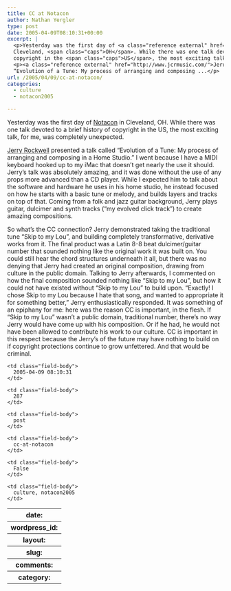 ```yaml
---
title: CC at Notacon
author: Nathan Yergler
type: post
date: 2005-04-09T08:10:31+00:00
excerpt: |
  <p>Yesterday was the first day of <a class="reference external" href="http://notacon.org">Notacon</a> in
  Cleveland, <span class="caps">OH</span>. While there was one talk devoted to a brief history of
  copyright in the <span class="caps">US</span>, the most exciting talk, for me, was completely unexpected.</p>
  <p><a class="reference external" href="http://www.jcrmusic.com/">Jerry Rockwell</a> presented a talk called
  “Evolution of a Tune: My process of arranging and composing ...</p>
url: /2005/04/09/cc-at-notacon/
categories:
  - culture
  - notacon2005

---
```

Yesterday was the first day of [Notacon][1]  in Cleveland, <span class="caps">OH</span>. While there was one talk devoted to a brief history of copyright in the <span class="caps">US</span>, the most exciting talk, for me, was completely unexpected.

[Jerry Rockwell][2]  presented a talk called “Evolution of a Tune: My process of arranging and composing in a Home Studio.” I went because I have a <span class="caps">MIDI</span> keyboard hooked up to my iMac that doesn’t get nearly the use it should. Jerry’s talk was absolutely amazing, and it was done without the use of any props more advanced than a <span class="caps">CD</span> player. While I expected him to talk about the software and hardware he uses in his home studio, he instead focused on how he starts with a basic tune or melody, and builds layers and tracks on top of that. Coming from a folk and jazz guitar background, Jerry plays guitar, dulcimer and synth tracks (“my evolved click track”) to create amazing compositions.

So what’s the <span class="caps">CC</span> connection? Jerry demonstrated taking the traditional tune “Skip to my Lou”, and building completely transformative, derivative works from it. The final product was a Latin 8-8 beat dulcimer/guitar number that sounded nothing like the original work it was built on. You could still hear the chord structures underneath it all, but there was no denying that Jerry had created an original composition, drawing from culture in the public domain. Talking to Jerry afterwards, I commented on how the final composition sounded nothing like “Skip to my Lou”, but how it could not have existed without “Skip to my Lou” to build upon. “Exactly! I chose Skip to my Lou because I hate that song, and wanted to appropriate it for something better,” Jerry enthusiastically responded. It was something of an epiphany for me: here was the reason <span class="caps">CC</span> is important, in the flesh. If “Skip to my Lou” wasn’t a public domain, traditional number, there’s no way Jerry would have come up with his composition. Or if he had, he would not have been allowed to contribute his work to our culture. <span class="caps">CC</span> is important in this respect because the Jerry’s of the future may have nothing to build on if copyright protections continue to grow unfettered. And that would be criminal.

<table class="docutils field-list" frame="void" rules="none">
  <col class="field-name" /> <col class="field-body" /> <tr class="field">
    <th class="field-name">
      date:
    </th>

    <td class="field-body">
      2005-04-09 08:10:31
    </td>
  </tr>

  <tr class="field">
    <th class="field-name">
      wordpress_id:
    </th>

    <td class="field-body">
      287
    </td>
  </tr>

  <tr class="field">
    <th class="field-name">
      layout:
    </th>

    <td class="field-body">
      post
    </td>
  </tr>

  <tr class="field">
    <th class="field-name">
      slug:
    </th>

    <td class="field-body">
      cc-at-notacon
    </td>
  </tr>

  <tr class="field">
    <th class="field-name">
      comments:
    </th>

    <td class="field-body">
      False
    </td>
  </tr>

  <tr class="field">
    <th class="field-name">
      category:
    </th>

    <td class="field-body">
      culture, notacon2005
    </td>
  </tr>
</table>

 [1]: http://notacon.org
 [2]: http://www.jcrmusic.com/